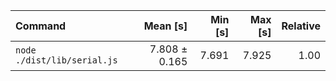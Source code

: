 | Command | Mean [s] | Min [s] | Max [s] | Relative |
|:---|---:|---:|---:|---:|
| `node ./dist/lib/serial.js` | 7.808 ± 0.165 | 7.691 | 7.925 | 1.00 |
